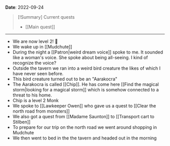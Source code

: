 **Date**: 2022-09-24

> [!Summary] Current quests
> - [[Main quest]]

---
- We are now level 2! 🎉
- We wake up in [[Mudchute]]
- During the night a [[Patron|weird dream voice]] spoke to me. It sounded like a woman's voice. She spoke about being all-seeing. I kind of recognize the voice?
- Outside the tavern we ran into a weird bird creature the likes of which I have never seen before.
- This bird creature turned out to be an "Aarakocra"
- The Aarakocra is called [[Chip]]. He has come here [[Find the magical storm|looking for a magical storm]] which is somehow connected to a threat to his home.
- Chip is a level 2 Monk
- We spoke to [[Lawkeeper Owen]] who gave us a quest to [[Clear the north road from monsters]]
- We also got a quest from [[Madame Saunton]] to [[Transport cart to Stilben]]
- To prepare for our trip on the north road we went around shopping in Mudchute
- We then went to bed in the the tavern and headed out in the morning